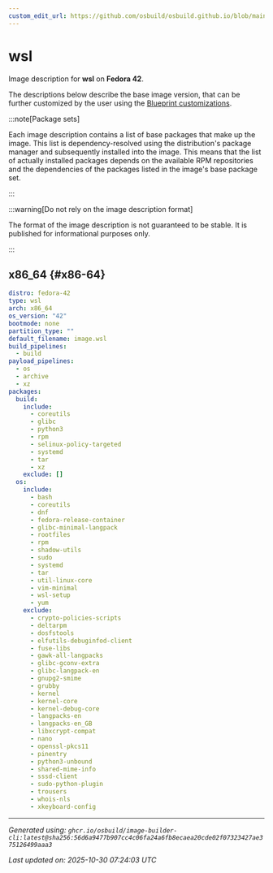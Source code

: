 ```yaml
---
custom_edit_url: https://github.com/osbuild/osbuild.github.io/blob/main/scripts/pull_image_descriptions.py
---
```


# wsl

<!--
[//]: # ( DO NOT MODIFY THIS FILE! )
[//]: # ( This content is generated by `scripts/pull_image_descriptions.py` )
[//]: # ( Generated on: 2025-10-30 07:24:03 UTC )
-->

Image description for **wsl** on **Fedora 42**.

The descriptions below describe the base image version, that can be further customized by the user using the [Blueprint customizations](../../01-blueprint-reference.md).

:::note[Package sets]

Each image description contains a list of base packages that make up the image. This list is dependency-resolved using the distribution's package manager and subsequently installed into the image. This means that the list of actually installed packages depends on the available RPM repositories and the dependencies of the packages listed in the image's base package set.

:::

:::warning[Do not rely on the image description format]

The format of the image description is not guaranteed to be stable. It is published for informational purposes only.

:::

## x86_64 {#x86-64}

```yaml
distro: fedora-42
type: wsl
arch: x86_64
os_version: "42"
bootmode: none
partition_type: ""
default_filename: image.wsl
build_pipelines:
  - build
payload_pipelines:
  - os
  - archive
  - xz
packages:
  build:
    include:
      - coreutils
      - glibc
      - python3
      - rpm
      - selinux-policy-targeted
      - systemd
      - tar
      - xz
    exclude: []
  os:
    include:
      - bash
      - coreutils
      - dnf
      - fedora-release-container
      - glibc-minimal-langpack
      - rootfiles
      - rpm
      - shadow-utils
      - sudo
      - systemd
      - tar
      - util-linux-core
      - vim-minimal
      - wsl-setup
      - yum
    exclude:
      - crypto-policies-scripts
      - deltarpm
      - dosfstools
      - elfutils-debuginfod-client
      - fuse-libs
      - gawk-all-langpacks
      - glibc-gconv-extra
      - glibc-langpack-en
      - gnupg2-smime
      - grubby
      - kernel
      - kernel-core
      - kernel-debug-core
      - langpacks-en
      - langpacks-en_GB
      - libxcrypt-compat
      - nano
      - openssl-pkcs11
      - pinentry
      - python3-unbound
      - shared-mime-info
      - sssd-client
      - sudo-python-plugin
      - trousers
      - whois-nls
      - xkeyboard-config
```


---
*Generated using: `ghcr.io/osbuild/image-builder-cli:latest@sha256:56d6a9477b907cc4c06fa24a6fb8ecaea20cde02f07323427ae375126499aaa3`*

*Last updated on: 2025-10-30 07:24:03 UTC*
